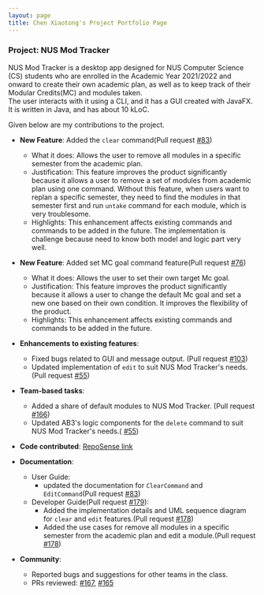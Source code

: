 ```yaml
---
layout: page
title: Chen Xiaotong's Project Portfolio Page
---
```


### Project: NUS Mod Tracker

NUS Mod Tracker is a desktop app designed for NUS Computer Science (CS) students who are enrolled in the Academic Year 2021/2022 and onward to create their own academic plan, as well as to keep track of their Modular Credits(MC) and modules taken.
<br>
The user interacts with it using a CLI, and it has a GUI created with JavaFX. It is written in Java, and has about 10 kLoC.

Given below are my contributions to the project.

* **New Feature**: Added the `clear` command(Pull request [#83](https://github.com/AY2122S1-CS2103T-W17-2/tp/pull/83))
    * What it does: Allows the user to remove all modules in a specific semester from the academic plan.
    * Justification: This feature improves the product significantly because it allows a user to remove a set of modules from academic plan using one command. Without this feature, when users want to replan a specific semester, they need to find the modules in that semester first and run `untake` command for each module, which is very troublesome. 
    * Highlights: This enhancement affects existing commands and commands to be added in the future. The implementation is challenge because need to know both model and logic part very well.
* **New Feature**: Added set MC goal command feature(Pull request [#76](https://github.com/AY2122S1-CS2103T-W17-2/tp/pull/76))
    * What it does: Allows the user to set their own target Mc goal.
    * Justification: This feature improves the product significantly because it allows a user to change the default Mc goal and set a new one based on their own condition. It improves the flexibility of the product.
    * Highlights: This enhancement affects existing commands and commands to be added in the future.

* **Enhancements to existing features**:
  * Fixed bugs related to GUI and message output. (Pull request [#103](https://github.com/AY2122S1-CS2103T-W17-2/tp/pull/103))
  * Updated implementation of `edit` to suit NUS Mod Tracker's needs. (Pull request [#55](https://github.com/AY2122S1-CS2103T-W17-2/tp/pull/55))

* **Team-based tasks**:
  * Added a share of default modules to NUS Mod Tracker. (Pull request [\#166](https://github.com/AY2122S1-CS2103T-W17-2/tp/pull/166))
  * Updated AB3's logic components for the `delete` command to suit NUS Mod Tracker's needs.( [\#55](https://github.com/AY2122S1-CS2103T-W17-2/tp/pull/55))
  
* **Code contributed**: [RepoSense link](https://nus-cs2103-ay2122s1.github.io/tp-dashboard/?search=&sort=groupTitle&sortWithin=title&since=2021-09-17&timeframe=commit&mergegroup=&groupSelect=groupByRepos&breakdown=false&tabOpen=true&tabType=authorship&tabAuthor=LuoZhijie-tom&tabRepo=AY2122S1-CS2103T-W17-2%2Ftp%5Bmaster%5D&authorshipIsMergeGroup=false&authorshipFileTypes=docs~functional-code~test-code~other&authorshipIsBinaryFileTypeChecked=false)

* **Documentation**:
  * User Guide:
    * updated the documentation for `ClearCommand` and `EditCommand`(Pull request [#83](https://github.com/AY2122S1-CS2103T-W17-2/tp/pull/83))
  * Developer Guide(Pull request [#179](https://github.com/AY2122S1-CS2103T-W17-2/tp/pull/179)):
    * Added the implementation details and UML sequence diagram for `clear` and `edit` features.(Pull request [#178](https://github.com/AY2122S1-CS2103T-W17-2/tp/pull/178))
    * Added the use cases for remove all modules in a specific semester from the academic plan and edit a module.(Pull request [#178](https://github.com/AY2122S1-CS2103T-W17-2/tp/pull/178))

* **Community**:
  * Reported bugs and suggestions for other teams in the class.
  * PRs reviewed: [\#167](https://github.com/AY2122S1-CS2103T-W17-2/tp/pull/167), [\#165](https://github.com/AY2122S1-CS2103T-W17-2/tp/pull/165)
